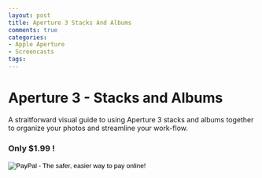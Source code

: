 ```yaml
---
layout: post
title: Aperture 3 Stacks And Albums
comments: true
categories:
- Apple Aperture
- Screencasts
tags:
---
```

<h1>Aperture 3 - Stacks and Albums</h1>
A straitforward visual guide to using Aperture 3 stacks and albums together to organize your photos and streamline your work-flow.
<h3>Only $1.99 !</h3>
<form action="https://www.paypal.com/cgi-bin/webscr" method="post">
<input type="hidden" name="cmd" value="_s-xclick">
<input type="hidden" name="hosted_button_id" value="9NB9LHB96XY3U">
<input type="image" src="https://www.paypal.com/en_US/i/btn/btn_buynowCC_LG.gif" border="0" name="submit" alt="PayPal - The safer, easier way to pay online!">
<img alt="" border="0" src="https://www.paypal.com/en_US/i/scr/pixel.gif" width="1" height="1">
</form>
